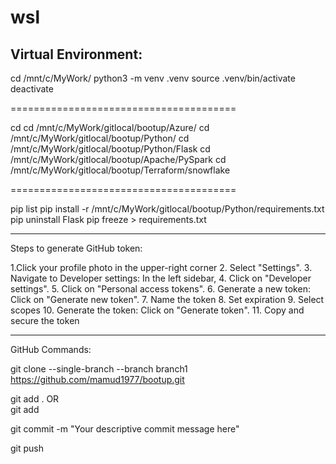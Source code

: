 wsl
=======================================
Virtual Environment:
-----------------------

cd /mnt/c/MyWork/
python3 -m venv .venv
source .venv/bin/activate
deactivate

=======================================

cd 
cd /mnt/c/MyWork/gitlocal/bootup/Azure/
cd /mnt/c/MyWork/gitlocal/bootup/Python/
cd /mnt/c/MyWork/gitlocal/bootup/Python/Flask
cd /mnt/c/MyWork/gitlocal/bootup/Apache/PySpark
cd /mnt/c/MyWork/gitlocal/bootup/Terraform/snowflake

=======================================

pip list
pip install -r /mnt/c/MyWork/gitlocal/bootup/Python/requirements.txt
pip uninstall Flask
pip freeze > requirements.txt


---------------------------------
Steps to generate GitHub token:

1.Click your profile photo in the upper-right corner 
2. Select "Settings". 
3. Navigate to Developer settings: In the left sidebar, 
4. Click on "Developer settings". 
5. Click on "Personal access tokens". 
6. Generate a new token: Click on "Generate new token". 
7. Name the token
8. Set expiration
9. Select scopes
10. Generate the token: Click on "Generate token". 
11. Copy and secure the token

---------------------------------

GitHub Commands:

git clone --single-branch --branch branch1 https://github.com/mamud1977/bootup.git

git add .  OR  
git add <filename>

git commit -m "Your descriptive commit message here"

git push


